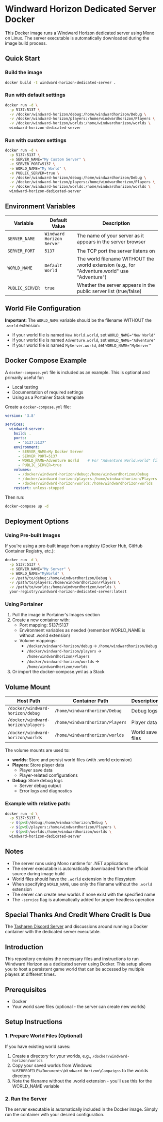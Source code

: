 # Windward Horizon Dedicated Server Docker

This Docker image runs a Windward Horizon dedicated server using Mono on Linux. The server executable is automatically downloaded during the image build process.

## Quick Start

### Build the image
```bash
docker build -t windward-horizon-dedicated-server .
```

### Run with default settings
```bash
docker run -d \
  -p 5137:5137 \
  -v /docker/windward-horizon/debug:/home/windwardhorizon/Debug \
  -v /docker/windward-horizon/players:/home/windwardhorizon/Players \
  -v /docker/windward-horizon/worlds:/home/windwardhorizon/worlds \
  windward-horizon-dedicated-server
```

### Run with custom settings
```bash
docker run -d \
  -p 5137:5137 \
  -e SERVER_NAME="My Custom Server" \
  -e SERVER_PORT=5137 \
  -e WORLD_NAME="My World" \
  -e PUBLIC_SERVER=true \
  -v /docker/windward-horizon/debug:/home/windwardhorizon/Debug \
  -v /docker/windward-horizon/players:/home/windwardhorizon/Players \
  -v /docker/windward-horizon/worlds:/home/windwardhorizon/worlds \
  windward-horizon-dedicated-server
```

## Environment Variables

| Variable | Default Value | Description |
|----------|---------------|-------------|
| `SERVER_NAME`   | `Windward Horizon Server` | The name of your server as it appears in the server browser                                   |
| `SERVER_PORT`   | `5137`                    | The TCP port the server listens on                                                            |
| `WORLD_NAME`    | `Default World`           | The world filename WITHOUT the .world extension (e.g., for "Adventure.world" use "Adventure") |
| `PUBLIC_SERVER` | `true`                    | Whether the server appears in the public server list (true/false)                             |

## World File Configuration

**Important**: The `WORLD_NAME` variable should be the filename WITHOUT the `.world` extension:
- If your world file is named `New World.world`, set `WORLD_NAME="New World"`
- If your world file is named `Adventure.world`, set `WORLD_NAME="Adventure"`
- If your world file is named `MyServer.world`, set `WORLD_NAME="MyServer"`

## Docker Compose Example

A `docker-compose.yml` file is included as an example. This is optional and primarily useful for:
- Local testing
- Documentation of required settings
- Using as a Portainer Stack template

Create a `docker-compose.yml` file:

```yaml
version: '3.8'

services:
  windward-server:
    build: .
    ports:
      - "5137:5137"
    environment:
      - SERVER_NAME=My Docker Server
      - SERVER_PORT=5137
      - WORLD_NAME=Adventure World    # For "Adventure World.world" file
      - PUBLIC_SERVER=true
    volumes:
      - /docker/windward-horizon/debug:/home/windwardhorizon/Debug
      - /docker/windward-horizon/players:/home/windwardhorizon/Players
      - /docker/windward-horizon/worlds:/home/windwardhorizon/worlds
    restart: unless-stopped
```

Then run:
```bash
docker-compose up -d
```

## Deployment Options

### Using Pre-built Images
If you're using a pre-built image from a registry (Docker Hub, GitHub Container Registry, etc.):

```bash
docker run -d \
  -p 5137:5137 \
  -e SERVER_NAME="My Server" \
  -e WORLD_NAME="MyWorld" \
  -v /path/to/debug:/home/windwardhorizon/Debug \
  -v /path/to/players:/home/windwardhorizon/Players \
  -v /path/to/worlds:/home/windwardhorizon/worlds \
  your-registry/windward-horizon-dedicated-server:latest
```

### Using Portainer
1. Pull the image in Portainer's Images section
2. Create a new container with:
   - Port mapping: 5137:5137
   - Environment variables as needed (remember WORLD_NAME is without .world extension)
   - Volume mappings:
     - `/docker/windward-horizon/debug` → `/home/windwardhorizon/Debug`
     - `/docker/windward-horizon/players` → `/home/windwardhorizon/Players`
     - `/docker/windward-horizon/worlds` → `/home/windwardhorizon/worlds`
3. Or import the docker-compose.yml as a Stack

## Volume Mount

| Host Path | Container Path | Description |
|-----------|----------------|-------------|
| `/docker/windward-horizon/debug`   | `/home/windwardhorizon/Debug`   | Debug logs       |
| `/docker/windward-horizon/players` | `/home/windwardhorizon/Players` | Player data      |
| `/docker/windward-horizon/worlds`  | `/home/windwardhorizon/worlds`  | World save files |

The volume mounts are used to:
- **worlds**: Store and persist world files (with .world extension)
- **Players**: Store player data
  - Player save data
  - Player-related configurations
- **Debug**: Store debug logs
  - Server debug output
  - Error logs and diagnostics

### Example with relative path:
```bash
docker run -d \
  -p 5137:5137 \
  -v $(pwd)/debug:/home/windwardhorizon/Debug \
  -v $(pwd)/players:/home/windwardhorizon/Players \
  -v $(pwd)/worlds:/home/windwardhorizon/worlds \
  windward-horizon-dedicated-server
```

## Notes

- The server runs using Mono runtime for .NET applications
- The server executable is automatically downloaded from the official source during image build
- World files should have the `.world` extension in the filesystem
- When specifying `WORLD_NAME`, use only the filename without the `.world` extension
- The server can create new worlds if none exist with the specified name
- The `-service` flag is automatically added for proper headless operation

## Special Thanks And Credit Where Credit Is Due

The [Tasharen Discord Server](http://discord.gg/tasharen) and discussions around running a Docker container with the dedicated server executable.

## Introduction

This repository contains the necessary files and instructions to run Windward Horizon as a dedicated server using Docker. This setup allows you to host a persistent game world that can be accessed by multiple players at different times.

## Prerequisites

- Docker
- Your world save files (optional - the server can create new worlds)

## Setup Instructions

### 1. Prepare World Files (Optional)

If you have existing world saves:
1. Create a directory for your worlds, e.g., `/docker/windward-horizon/worlds`
2. Copy your saved worlds from Windows: `%USERPROFILE%/Documents\Windward Horizon\Campaigns` to the worlds directory
3. Note the filename without the .world extension - you'll use this for the WORLD_NAME variable

### 2. Run the Server

The server executable is automatically included in the Docker image. Simply run the container with your desired configuration.